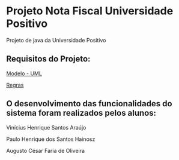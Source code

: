 # Projeto Nota Fiscal Universidade Positivo

Projeto de java da Universidade Positivo

## Requisitos do Projeto:

[Modelo - UML](https://github.com/phainosz/projetoNotaFiscalUP/blob/master/Modelo_UML_Calculo_Imposto_Simples.png)

[Regras](https://github.com/phainosz/projetoNotaFiscalUP/blob/master/Calculo_Imposto_Simples.pdf)

## O desenvolvimento das funcionalidades do sistema foram realizados pelos alunos:

Vinícius Henrique Santos Araújo

Paulo Henrique dos Santos Hainosz

Augusto César Faria de Oliveira

